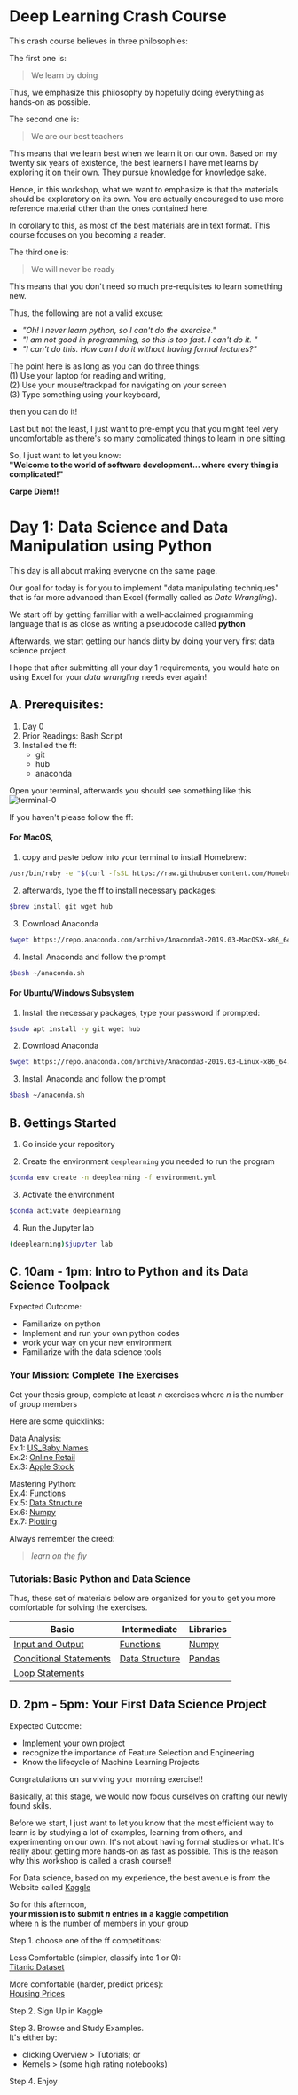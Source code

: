 # Deep Learning  Crash Course

This crash course believes in three philosophies:

The first one is:
> We learn by doing

Thus, we emphasize this philosophy by hopefully doing everything as hands-on as possible.

The second one is: 
> We are our best teachers

This means that we learn best when we learn it on our own. Based on my twenty six years of existence, the best learners I have met learns by exploring it on their own. They pursue knowledge for knowledge sake. 

Hence, in this workshop, what we want to emphasize is that the materials should be exploratory on its own. You are actually encouraged to use more reference material other than the ones contained here. 

In corollary to this, as most of the best materials are in text format. This course focuses on you becoming a reader. 

The third one is:
> We will never be ready

This means that you don't need so much pre-requisites to learn something new. 

Thus, the following are not a valid excuse:  
- *"Oh! I never learn python, so I can't do the exercise."*
- *"I am not good in programming, so this is too fast. I can't do it. "*
- *"I can't do this. How can I do it without having formal lectures?"*

The point here is as long as you can do three things:      
(1) Use your laptop for reading and writing,    
(2) Use your mouse/trackpad for navigating on your screen   
(3) Type something using your keyboard,    

then you can do it!

Last but not the least, I just want to pre-empt you that you might feel very uncomfortable as there's so many complicated things to learn in one sitting. 

So, I just want to let you know:   
**"Welcome to the world of software development... where every thing is complicated!"**

**Carpe Diem!!**

# Day 1: Data Science and Data Manipulation using Python
This day is all about making everyone on the same page. 

Our goal for today is for you to implement "data manipulating techniques" that is far more advanced than Excel (formally called as *Data Wrangling*). 

We start off by getting familiar with a well-acclaimed programming language that is as close as writing a pseudocode called **python**

Afterwards, we start getting our hands dirty by doing your very first data science project.

I hope that after submitting all your day 1 requirements, you would hate on using Excel for your *data wrangling* needs ever again!

## A. Prerequisites:   
1. Day 0   
2. Prior Readings: Bash Script
3. Installed the ff:
    - git
    - hub
    - anaconda


Open your terminal, afterwards you should see something like this
![terminal-0](assets/terminal0.png)

If you haven't please follow the ff:

#### For MacOS, 
1. copy and paste below into your terminal to install Homebrew:
```bash
/usr/bin/ruby -e "$(curl -fsSL https://raw.githubusercontent.com/Homebrew/install/master/install)"
```
2. afterwards, type the ff to install necessary packages:
```bash
$brew install git wget hub
```
3. Download Anaconda
```bash
$wget https://repo.anaconda.com/archive/Anaconda3-2019.03-MacOSX-x86_64.sh -O ~/anaconda.sh
```
4. Install Anaconda and follow the prompt
```bash
$bash ~/anaconda.sh
```

#### For Ubuntu/Windows Subsystem
1. Install the necessary packages, type your password if prompted:
```bash
$sudo apt install -y git wget hub
```
2. Download Anaconda
```bash
$wget https://repo.anaconda.com/archive/Anaconda3-2019.03-Linux-x86_64.sh -O ~/anaconda.sh
```
3. Install Anaconda and follow the prompt
```bash
$bash ~/anaconda.sh
```

## B. Gettings Started

1. Go inside your repository 

2. Create the environment `deeplearning` you needed to run the program
```bash
$conda env create -n deeplearning -f environment.yml
```
3. Activate the environment
```bash
$conda activate deeplearning
```
4. Run the Jupyter lab
```bash
(deeplearning)$jupyter lab
```

## C. 10am - 1pm: Intro to Python and its Data Science Toolpack

Expected Outcome:   
- Familiarize on python   
- Implement and run your own python codes   
- work your way on your new environment   
- Familiarize with the data science tools   

### **Your Mission: Complete The Exercises**

Get your thesis group, complete at least *n* exercises where *n* is the number of group members

Here are some quicklinks: 

Data Analysis:   
Ex.1: [US_Baby Names](exercises/US_Baby_Names/Exercises.ipynb)   
Ex.2: [Online Retail](exercises/Online_Retail/Exercises.ipynb)    
Ex.3: [Apple Stock](exercises/Apple_Stock/Exercises.ipynb)   

Mastering Python:   
Ex.4: [Functions](exercises/Exercises_A.ipynb)   
Ex.5: [Data Structure](exercises/Exercises_B.ipynb)   
Ex.6: [Numpy](exercises/Exercises_C.ipynb)   
Ex.7: [Plotting](exercises/Exercises_D.ipynb)   

Always remember the creed:
> *learn on the fly*

### **Tutorials: Basic Python and Data Science**
Thus, these set of materials below are organized for you to get you more comfortable for solving the exercises.

| Basic                                                             | Intermediate                                         | Libraries                         |
| ----------------------------------------------------------------- | ---------------------------------------------------- | --------------------------------- |
| [Input and Output](basic/B1%20Input%20Output.ipynb)               | [Functions](basic/B4%20Functions.ipynb)              | [Numpy](basic/B6%20Numpy.ipynb)   |
| [Conditional Statements](basic/02%20Control%20statements.ipynb)   | [Data Structure](basic/B5%20Data%20structures.ipynb) | [Pandas](basic/B7%20Pandas.ipynb) |
| [Loop Statements](basic/B3%20Loop%20Statement.ipynb)              |                                                      |                                   |

## D. 2pm - 5pm: Your First Data Science Project
Expected Outcome:    
- Implement your own project    
- recognize the importance of Feature Selection and Engineering    
- Know the lifecycle of Machine Learning Projects   

Congratulations on surviving your morning exercise!!

Basically, at this stage, we would now focus ourselves on crafting our newly found skils.

Before we start, I just want to let you know that the most efficient way to learn is by studying a lot of examples, learning from others, and experimenting on our own. It's not about having formal studies or what. It's really about getting more hands-on as fast as possible. This is the reason why this workshop is called a crash course!!

For Data science, based on my experience, the best avenue is from the Website called [Kaggle](https://www.kaggle.com/)

So for this afternoon,    
**your mission is to submit *n* entries in a kaggle competition**    
where n is the number of members in your group

Step 1. choose one of the ff competitions:

Less Comfortable (simpler, classify into 1 or 0):    
[Titanic Dataset](https://www.kaggle.com/c/titanic)

More comfortable (harder, predict prices):   
[Housing Prices](https://www.kaggle.com/c/house-prices-advanced-regression-techniques)

Step 2. Sign Up in Kaggle

Step 3. Browse and Study Examples.   
It's either by:
-  clicking Overview > Tutorials; or
-  Kernels > (some high rating notebooks)

Step 4. Enjoy
